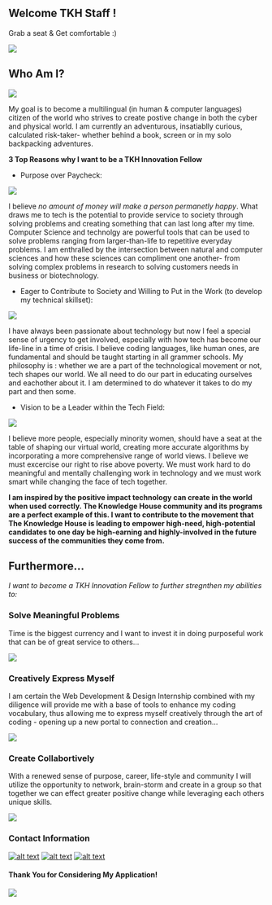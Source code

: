 ## Welcome TKH Staff ! 

 Grab a seat 
 & Get comfortable :)

![](popcorn.gif)

</div>

## Who Am I?

![](tornado.jpeg)

My goal is to become a multilingual (in human & computer languages) citizen of the world who strives to create postive change in both the cyber and physical world. I am currently an adventurous, insatiablly curious, calculated risk-taker- whether behind a book, screen or in my solo backpacking adventures.

**3 Top Reasons why I want to be a TKH Innovation Fellow**

* Purpose over Paycheck:

![](DDmoneycry.gif) 

I believe *no amount of money will make a person permanetly happy*. What draws me to tech is the potential to provide service to society through solving problems and creating something that can last long after my time. Computer Science and technolgy are powerful tools that can be used to solve problems ranging from larger-than-life to repetitive everyday problems. I am enthralled by the intersection between natural and computer sciences and how these sciences can compliment one another- from solving complex problems in research to solving customers needs in business or biotechnology.

 * Eager to Contribute to Society and Willing to Put in the Work (to develop my technical skillset):
 
 ![](codingvideogame.gif)

I have always been passionate about technology but now I feel a special sense of urgency to get involved, especially with how tech has become our life-line in a time of crisis. I believe coding languages, like human ones, are fundamental and should be taught starting in all grammer schools. My philosophy is : whether we are a part of the technological movement or not, tech shapes our world. We all need to do our part in educating ourselves and eachother about it. I am determined to do whatever it takes to do my part and then some.

 * Vision to be a Leader within the Tech Field:

![](diversity%20in%20tech.png)

I believe more people, especially minority women, should have a seat at the table of shaping our virtual world, creating more accurate algorithms by incorporating a more comprehensive range of world views. I believe we must excercise our right to rise above poverty. We must work hard to do meaningful and mentally challenging work in technology and we must work smart while changing the face of tech together.

**I am inspired by the positive impact technology can create in the world when used correctly. The Knowledge House community and its programs are a perfect example of this. I want to contribute to the movement that The Knowledge House is leading to empower high-need, high-potential candidates to one day be high-earning and highly-involved in the future success of the communities they come from.**


## Furthermore...
_I want to become a TKH Innovation Fellow to further stregnthen my abilities to:_

###  Solve Meaningful Problems
 Time is the biggest currency and I want to invest it in doing purposeful work that can be of great service to others...

![](aha%20moment%20code.gif)

### Creatively Express Myself
I am certain the Web Development & Design Internship combined with my diligence will provide me with a base of tools to enhance my coding vocabulary, thus allowing me to express myself creatively through the art of coding - opening up a new portal to connection and creation...

![](portal%20cs.gif)

### Create Collabortively

With a renewed sense of purpose, career, life-style and community I will utilize the opportunity to network, brain-storm and create in a group so that together we can effect greater positive change while leveraging each others unique skills.

![](teamworkoffice.gif)

### Contact Information


[![alt text][2.1]][2]
[![alt text][3.1]][3]
[![alt text][6.1]][6]

[2.1]: http://i.imgur.com/P3YfQoD.png (facebook icon with padding)
[3.1]: http://i.imgur.com/yCsTjba.png (google plus icon with padding)
[6.1]: http://i.imgur.com/0o48UoR.png (github icon with padding)
<!-- links to your social media accounts -->
<!-- update these accordingly -->


[2]: http://www.facebook.com/BerryQ460
[3]: https://plus.google.com/+QuianaBerry
[6]: http://www.github.com/berryq460

#### Thank You for Considering My Application!


![](gameover.gif)



